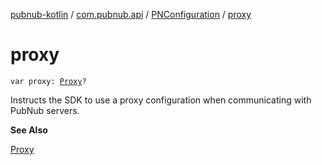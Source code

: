 [pubnub-kotlin](../../index.md) / [com.pubnub.api](../index.md) / [PNConfiguration](index.md) / [proxy](./proxy.md)

# proxy

`var proxy: `[`Proxy`](https://docs.oracle.com/javase/6/docs/api/java/net/Proxy.html)`?`

Instructs the SDK to use a proxy configuration when communicating with PubNub servers.

**See Also**

[Proxy](https://docs.oracle.com/javase/6/docs/api/java/net/Proxy.html)

